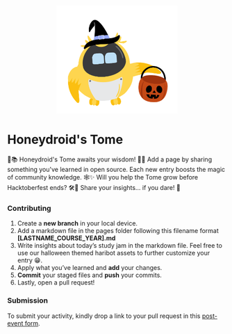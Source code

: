 <p align="center">
    <img width="279px" height="249px" src="../public/assets/Witch Honeydroid.png" />
</p>

# Honeydroid's Tome

🎃📚 Honeydroid's Tome awaits your wisdom! 🐝🤖 Add a page by sharing something you've learned in open source. Each new entry boosts the magic of community knowledge. 🕸️✨ Will you help the Tome grow before Hacktoberfest ends? 🛠️👻 Share your insights… if you dare! 🦇

### Contributing

1. Create a **new branch** in your local device.
2. Add a markdown file in the pages folder following this filename format **[LASTNAME_COURSE_YEAR].md**
3. Write insights about today’s study jam in the markdown file. Feel free to use our halloween themed haribot assets to further customize your entry 😁.
4. Apply what you’ve learned and **add** your changes.
5. **Commit** your staged files and **push** your commits.
6. Lastly, open a pull request!

### Submission

To submit your activity, kindly drop a link to your pull request in this [post-event form](https://forms.gle/fTqB1L79gHsE2Zjh6).
